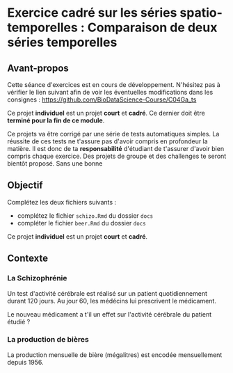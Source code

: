 # Exercice cadré sur les séries spatio-temporelles : Comparaison de deux séries temporelles

## Avant-propos

Cette séance d'exercices est en cours de développement. N'hésitez pas à vérifier le lien suivant afin de voir les éventuelles modifications dans les consignes : <https://github.com/BioDataScience-Course/C04Ga_ts>

Ce projet **individuel** est un projet **court** et **cadré**. Ce dernier doit être **terminé pour la fin de ce module**.

Ce projets va être corrigé par une série de tests automatiques simples. La réussite de ces tests ne t'assure pas d'avoir compris en profondeur la matière. Il est donc de ta **responsabilité** d'étudiant de t'assurer d'avoir bien compris chaque exercice. Des projets de groupe et des challenges te seront bientôt proposé. Sans une bonne

## Objectif

Complétez les deux fichiers suivants : 

- complétez le fichier `schizo.Rmd` du dossier `docs`
- compléter le fichier `beer.Rmd` du dossier `docs`

Ce projet **individuel** est un projet **court** et **cadré**.

## Contexte

### La Schizophrénie

Un test d'activité cérébrale est réalisé sur un patient quotidiennement durant 120 jours. Au jour 60, les médécins lui prescrivent le médicament. 

Le nouveau médicament a t'il un effet sur l'activité cérébrale du patient étudié ? 

### La production de bières

La production mensuelle de bière (mégalitres) est encodée mensuellement depuis 1956. 
